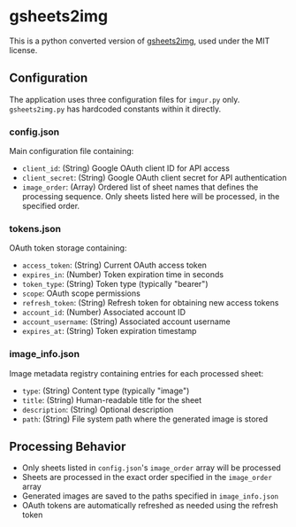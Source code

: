 # gsheets2img

This is a python converted version of [gsheets2img](https://github.com/blead/gsheets2img), used under the MIT license.

## Configuration

The application uses three configuration files for `imgur.py` only. `gsheets2img.py` has hardcoded constants within it directly.

### config.json

Main configuration file containing:

- `client_id`: (String) Google OAuth client ID for API access
- `client_secret`: (String) Google OAuth client secret for API authentication
- `image_order`: (Array) Ordered list of sheet names that defines the processing sequence. Only sheets listed here will be processed, in the specified order.

### tokens.json

OAuth token storage containing:

- `access_token`: (String) Current OAuth access token
- `expires_in`: (Number) Token expiration time in seconds
- `token_type`: (String) Token type (typically "bearer")
- `scope`: OAuth scope permissions
- `refresh_token`: (String) Refresh token for obtaining new access tokens
- `account_id`: (Number) Associated account ID
- `account_username`: (String) Associated account username
- `expires_at`: (String) Token expiration timestamp

### image_info.json

Image metadata registry containing entries for each processed sheet:

- `type`: (String) Content type (typically "image")
- `title`: (String) Human-readable title for the sheet
- `description`: (String) Optional description
- `path`: (String) File system path where the generated image is stored

## Processing Behavior

- Only sheets listed in `config.json`'s `image_order` array will be processed
- Sheets are processed in the exact order specified in the `image_order` array
- Generated images are saved to the paths specified in `image_info.json`
- OAuth tokens are automatically refreshed as needed using the refresh token
